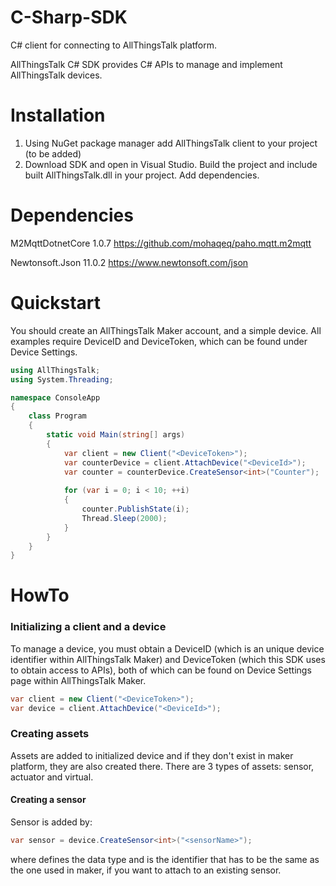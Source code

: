 # C-Sharp-SDK
C# client for connecting to AllThingsTalk platform.

AllThingsTalk C# SDK provides C# APIs to manage and implement AllThingsTalk devices.

# Installation

1) Using NuGet package manager add AllThingsTalk client to your project (to be added)
2) Download SDK and open in Visual Studio. Build the project and include built AllThingsTalk.dll in your project.
Add dependencies.

# Dependencies
M2MqttDotnetCore 1.0.7 https://github.com/mohaqeq/paho.mqtt.m2mqtt

Newtonsoft.Json 11.0.2 https://www.newtonsoft.com/json

# Quickstart
You should create an AllThingsTalk Maker account, and a simple device. All examples require DeviceID and DeviceToken, which can be found under Device Settings.

```C#
using AllThingsTalk;
using System.Threading;

namespace ConsoleApp
{
    class Program
    {
        static void Main(string[] args)
        {
            var client = new Client("<DeviceToken>");
            var counterDevice = client.AttachDevice("<DeviceId>");
            var counter = counterDevice.CreateSensor<int>("Counter");
            
            for (var i = 0; i < 10; ++i)
            {
                counter.PublishState(i);
                Thread.Sleep(2000);
            }
        }
    }
}
```

# HowTo

### Initializing a client and a device
To manage a device, you must obtain a DeviceID (which is an unique device identifier within AllThingsTalk Maker) and DeviceToken (which this SDK uses to obtain access to APIs), both of which can be found on Device Settings page within AllThingsTalk Maker.

```C#
var client = new Client("<DeviceToken>");
var device = client.AttachDevice("<DeviceId>");
```

### Creating assets
Assets are added to initialized device and if they don't exist in maker platform, they are also created there. There are 3 types of assets: sensor, actuator and virtual.

#### Creating a sensor
Sensor is added by:
```C#
var sensor = device.CreateSensor<int>("<sensorName>");
```
where <int> defines the data type and <sensorName> is the identifier that has to be the same as the one used in maker, if you want to attach to an existing sensor.
